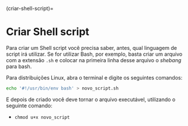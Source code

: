 (criar-shell-script)=
        
# Criar Shell script

Para criar um Shell script você precisa saber, antes, qual linguagem de script irá utilizar. Se for utilizar Bash,
por exemplo, basta criar um arquivo com a extensão `.sh` e colocar na primeira linha desse arquivo o *shebang* para bash.

Para distribuições Linux, abra o terminal e digite os seguintes comandos:

```bash
echo '#!/usr/bin/env bash' > novo_script.sh

```

E depois de criado você deve tornar o arquivo executável, utilizando o seguinte comando: 
- `chmod u+x novo_script`

